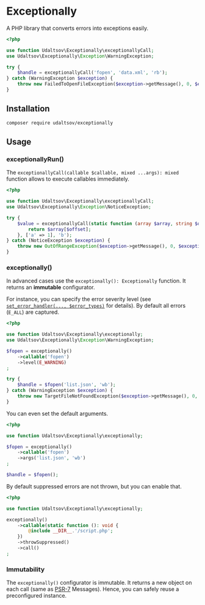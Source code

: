 # Exceptionally

A PHP library that converts errors into exceptions easily.

```php
<?php

use function Udaltsov\Exceptionally\exceptionallyCall;
use Udaltsov\Exceptionally\Exception\WarningException;

try {
    $handle = exceptionallyCall('fopen', 'data.xml', 'rb');
} catch (WarningException $exception) {
    throw new FailedToOpenFileException($exception->getMessage(), 0, $exception);
}
```

## Installation

```bash
composer require udaltsov/exceptionally
```

## Usage

### exceptionallyRun()

The `exceptionallyCall(callable $callable, mixed ...args): mixed` function allows to execute callables immediately. 

```php
<?php

use function Udaltsov\Exceptionally\exceptionallyCall;
use Udaltsov\Exceptionally\Exception\NoticeException;

try {
    $value = exceptionallyCall(static function (array $array, string $offset): string {
        return $array[$offset];
    }, ['a' => 1], 'b');
} catch (NoticeException $exception) {
    throw new OutOfRangeException($exception->getMessage(), 0, $exception);
}
```

### exceptionally()

In advanced cases use the `exceptionally(): Exceptionally` function. It returns an **immutable** configurator. 

For instance, you can specify the error severity level (see [`set_error_handler(..., $error_types)`](https://www.php.net/manual/en/function.set-error-handler.php) for details). By default all errors (`E_ALL`) are captured.

```php
<?php

use function Udaltsov\Exceptionally\exceptionally;
use Udaltsov\Exceptionally\Exception\WarningException;

$fopen = exceptionally()
    ->callable('fopen')
    ->level(E_WARNING)
;

try {
    $handle = $fopen('list.json', 'wb');
} catch (WarningException $exception) {
    throw new TargetFileNotFoundException($exception->getMessage(), 0, $exception);
}
```

You can even set the default arguments.

```php
<?php

use function Udaltsov\Exceptionally\exceptionally;

$fopen = exceptionally()
    ->callable('fopen')
    ->args('list.json', 'wb')
;

$handle = $fopen();
```

By default suppressed errors are not thrown, but you can enable that.

```php
<?php

use function Udaltsov\Exceptionally\exceptionally;

exceptionally()
    ->callable(static function (): void {
        @include __DIR__.'/script.php';
    })
    ->throwSuppressed()
    ->call()
;
```

### Immutability

The `exceptionally()` configurator is immutable. It returns a new object on each call (same as [PSR-7](https://www.php-fig.org/psr/psr-7/) Messages). Hence, you can safely reuse a preconfigured instance.

